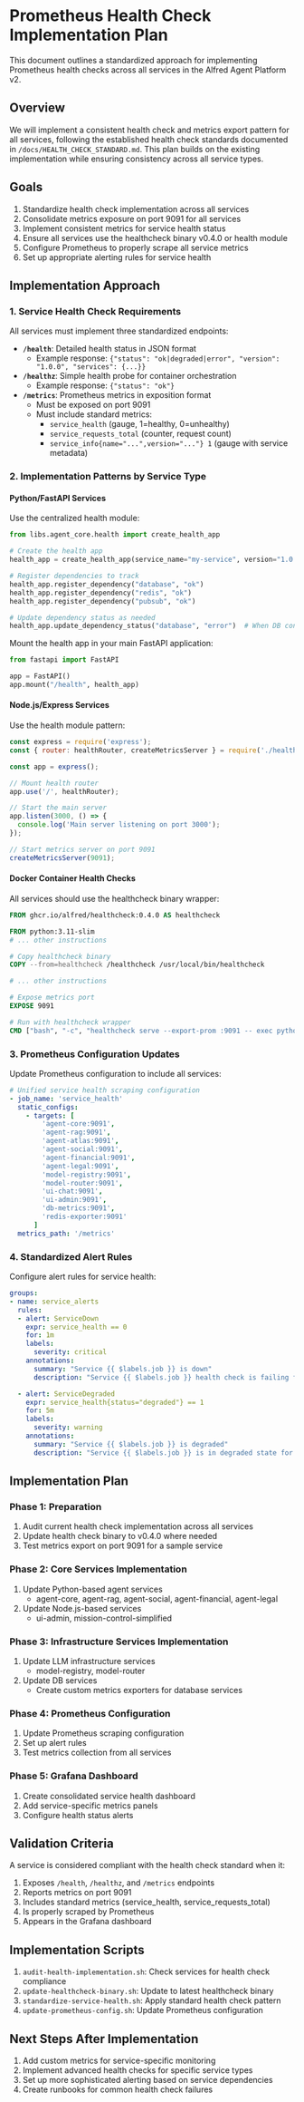 # Prometheus Health Check Implementation Plan

This document outlines a standardized approach for implementing Prometheus health checks across all services in the Alfred Agent Platform v2.

## Overview

We will implement a consistent health check and metrics export pattern for all services, following the established health check standards documented in `/docs/HEALTH_CHECK_STANDARD.md`. This plan builds on the existing implementation while ensuring consistency across all service types.

## Goals

1. Standardize health check implementation across all services
2. Consolidate metrics exposure on port 9091 for all services
3. Implement consistent metrics for service health status
4. Ensure all services use the healthcheck binary v0.4.0 or health module
5. Configure Prometheus to properly scrape all service metrics
6. Set up appropriate alerting rules for service health

## Implementation Approach

### 1. Service Health Check Requirements

All services must implement three standardized endpoints:

- **`/health`**: Detailed health status in JSON format
  - Example response: `{"status": "ok|degraded|error", "version": "1.0.0", "services": {...}}`
- **`/healthz`**: Simple health probe for container orchestration
  - Example response: `{"status": "ok"}`
- **`/metrics`**: Prometheus metrics in exposition format
  - Must be exposed on port 9091
  - Must include standard metrics:
    - `service_health` (gauge, 1=healthy, 0=unhealthy)
    - `service_requests_total` (counter, request count)
    - `service_info{name="...",version="..."} 1` (gauge with service metadata)

### 2. Implementation Patterns by Service Type

#### Python/FastAPI Services

Use the centralized health module:

```python
from libs.agent_core.health import create_health_app

# Create the health app
health_app = create_health_app(service_name="my-service", version="1.0.0")

# Register dependencies to track
health_app.register_dependency("database", "ok")
health_app.register_dependency("redis", "ok")
health_app.register_dependency("pubsub", "ok")

# Update dependency status as needed
health_app.update_dependency_status("database", "error")  # When DB connection fails
```

Mount the health app in your main FastAPI application:

```python
from fastapi import FastAPI

app = FastAPI()
app.mount("/health", health_app)
```

#### Node.js/Express Services

Use the health module pattern:

```javascript
const express = require('express');
const { router: healthRouter, createMetricsServer } = require('./health');

const app = express();

// Mount health router
app.use('/', healthRouter);

// Start the main server
app.listen(3000, () => {
  console.log('Main server listening on port 3000');
});

// Start metrics server on port 9091
createMetricsServer(9091);
```

#### Docker Container Health Checks

All services should use the healthcheck binary wrapper:

```dockerfile
FROM ghcr.io/alfred/healthcheck:0.4.0 AS healthcheck

FROM python:3.11-slim
# ... other instructions

# Copy healthcheck binary
COPY --from=healthcheck /healthcheck /usr/local/bin/healthcheck

# ... other instructions

# Expose metrics port
EXPOSE 9091

# Run with healthcheck wrapper
CMD ["bash", "-c", "healthcheck serve --export-prom :9091 -- exec python -m app.main"]
```

### 3. Prometheus Configuration Updates

Update Prometheus configuration to include all services:

```yaml
# Unified service health scraping configuration
- job_name: 'service_health'
  static_configs:
    - targets: [
        'agent-core:9091',
        'agent-rag:9091',
        'agent-atlas:9091',
        'agent-social:9091',
        'agent-financial:9091',
        'agent-legal:9091',
        'model-registry:9091',
        'model-router:9091',
        'ui-chat:9091',
        'ui-admin:9091',
        'db-metrics:9091',
        'redis-exporter:9091'
      ]
  metrics_path: '/metrics'
```

### 4. Standardized Alert Rules

Configure alert rules for service health:

```yaml
groups:
- name: service_alerts
  rules:
  - alert: ServiceDown
    expr: service_health == 0
    for: 1m
    labels:
      severity: critical
    annotations:
      summary: "Service {{ $labels.job }} is down"
      description: "Service {{ $labels.job }} health check is failing for more than 1 minute"

  - alert: ServiceDegraded
    expr: service_health{status="degraded"} == 1
    for: 5m
    labels:
      severity: warning
    annotations:
      summary: "Service {{ $labels.job }} is degraded"
      description: "Service {{ $labels.job }} is in degraded state for more than 5 minutes"
```

## Implementation Plan

### Phase 1: Preparation

1. Audit current health check implementation across all services
2. Update health check binary to v0.4.0 where needed
3. Test metrics export on port 9091 for a sample service

### Phase 2: Core Services Implementation

1. Update Python-based agent services
   - agent-core, agent-rag, agent-social, agent-financial, agent-legal
2. Update Node.js-based services
   - ui-admin, mission-control-simplified

### Phase 3: Infrastructure Services Implementation

1. Update LLM infrastructure services
   - model-registry, model-router
2. Update DB services
   - Create custom metrics exporters for database services

### Phase 4: Prometheus Configuration

1. Update Prometheus scraping configuration
2. Set up alert rules
3. Test metrics collection from all services

### Phase 5: Grafana Dashboard

1. Create consolidated service health dashboard
2. Add service-specific metrics panels
3. Configure health status alerts

## Validation Criteria

A service is considered compliant with the health check standard when it:

1. Exposes `/health`, `/healthz`, and `/metrics` endpoints
2. Reports metrics on port 9091
3. Includes standard metrics (service_health, service_requests_total)
4. Is properly scraped by Prometheus
5. Appears in the Grafana dashboard

## Implementation Scripts

1. `audit-health-implementation.sh`: Check services for health check compliance
2. `update-healthcheck-binary.sh`: Update to latest healthcheck binary
3. `standardize-service-health.sh`: Apply standard health check pattern
4. `update-prometheus-config.sh`: Update Prometheus configuration

## Next Steps After Implementation

1. Add custom metrics for service-specific monitoring
2. Implement advanced health checks for specific service types
3. Set up more sophisticated alerting based on service dependencies
4. Create runbooks for common health check failures